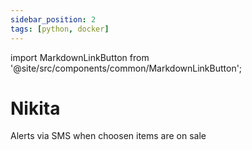 ```yaml
---
sidebar_position: 2
tags: [python, docker]
---
```


import MarkdownLinkButton from '@site/src/components/common/MarkdownLinkButton';

# Nikita

Alerts via SMS when choosen items are on sale

<MarkdownLinkButton
  to='https://github.com/brunopc-net/Nikita'
  text='Repository'
/>
